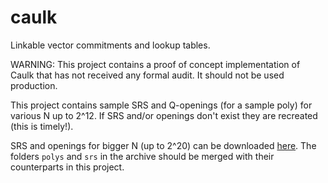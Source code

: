 # caulk
Linkable vector commitments and lookup tables.

WARNING:  This project contains a proof of concept implementation of Caulk that has not received any formal audit.  It should not be used production.

This project contains sample SRS and Q-openings (for a sample poly) for various N up to 2^12. If SRS and/or openings don't exist they are recreated (this is timely!).

SRS and openings for bigger N (up to  2^20) can be downloaded [here](https://drive.google.com/file/d/1ANrNC-aIW22Z6Kx8vrea21Abl2q52hQH/view?usp=sharing).
The folders `polys` and `srs` in the archive should be merged with their counterparts in this project.
